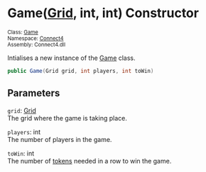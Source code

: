# Game([Grid](../../Grid/Grid.md), int, int) Constructor

<sub>Class: [Game](../Game.md)  
Namespace: [Connect4](../../Connect4.md)  
Assembly: Connect4.dll</sub>

Intialises a new instance of the [Game](../Game.md) class.

```cs
public Game(Grid grid, int players, int toWin)
```

## Parameters
`grid`: [Grid](../../Grid/Grid.md)  
The grid where the game is taking place.


`players`: int  
The number of players in the game.

`toWin`: int  
The number of [tokens](../../Token/Token.md) needed in a row to win the game.
